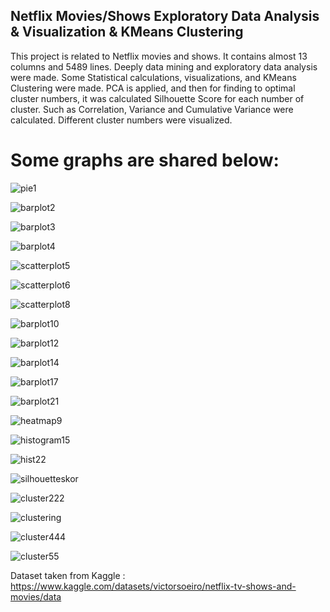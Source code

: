 ## Netflix Movies/Shows Exploratory Data Analysis & Visualization & KMeans Clustering ##
   This project is related to Netflix movies and shows. 
   It contains almost 13 columns and 5489 lines. Deeply data mining and exploratory data analysis were made. Some Statistical calculations, visualizations, and KMeans Clustering were made. 
   PCA is applied, and then for finding to optimal cluster numbers, it was calculated Silhouette Score for each number of cluster. 
  Such as Correlation, Variance and Cumulative Variance were calculated. Different cluster numbers were visualized.

# Some graphs are shared below:

![pie1](https://github.com/user-attachments/assets/f4956f45-d448-4eef-83b9-15b3fdfca638)


![barplot2](https://github.com/user-attachments/assets/7a72950e-321a-467f-8c5d-eed97122799b)


![barplot3](https://github.com/user-attachments/assets/7bd5b2d9-56f1-437e-b892-802e3d370408)


![barplot4](https://github.com/user-attachments/assets/c61f4662-f992-4141-8338-f9f08a80861c)


![scatterplot5](https://github.com/user-attachments/assets/f5761825-be7b-434e-a00e-0d3f9f1c6a42)


![scatterplot6](https://github.com/user-attachments/assets/c8fdfdc3-653f-4979-9cbf-775dc5d27b07)


![scatterplot8](https://github.com/user-attachments/assets/1b3a4907-49ec-4898-9886-ec7417c29924)


![barplot10](https://github.com/user-attachments/assets/78213def-2c2f-45d2-be2b-e9a145afab17)


![barplot12](https://github.com/user-attachments/assets/2b54e1bf-9527-43d7-aa52-bfadccb48714)


![barplot14](https://github.com/user-attachments/assets/d5d3e222-7311-4304-acae-55a52db7f365)


![barplot17](https://github.com/user-attachments/assets/4583b3ff-7f2a-44ca-ae97-8dd61f18cbd9)


![barplot21](https://github.com/user-attachments/assets/20b7dab5-2554-41c0-96b5-c161b2ddd814)


![heatmap9](https://github.com/user-attachments/assets/8f2e9d50-207a-4cc8-b22d-e6cca542ed84)


![histogram15](https://github.com/user-attachments/assets/64676c80-b381-42bb-acc8-d85b938c9034)


![hist22](https://github.com/user-attachments/assets/0b49e038-023c-4b07-bb46-2a8f1b8b5961)


![silhouetteskor](https://github.com/user-attachments/assets/ec60c0ed-4387-4927-96d3-e2f0fc450355)


![cluster222](https://github.com/user-attachments/assets/e82fc6ff-881b-4986-863f-c36875daeaa9)


![clustering](https://github.com/user-attachments/assets/e26fae66-7223-42d6-94fa-6e9f82515d0b)


![cluster444](https://github.com/user-attachments/assets/eec24bdc-51ea-412a-bc36-e1d3f5e79597)


![cluster55](https://github.com/user-attachments/assets/e25f6018-65b0-4a00-b0c4-9781e31fa523)




Dataset taken from Kaggle : https://www.kaggle.com/datasets/victorsoeiro/netflix-tv-shows-and-movies/data

